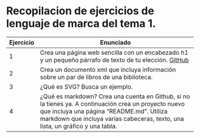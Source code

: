 # Recopilacion de ejercicios de lenguaje de marca del tema 1.

Ejercicio | Enunciado
----------|----------
1|Crea una página web sencilla con un encabezado h1 y un pequeño párrafo de texto de tu elección. [GitHub](https://github.com/mrodriguezl/ejercicio-LLMM/blob/master/tema1/ejercicio1.html)
2|Crea un documento xml que incluya información sobre un par de libros de una biblioteca.
3|¿Qué es SVG? Busca un ejemplo.
4|¿Qué es markdown? Crea una cuenta en Github, si no la tienes ya. A continuación crea un proyecto nuevo que incluya una página “README.md”. Utiliza markdown que incluya varias cabeceras, texto, una lista, un gráfico y una tabla.
